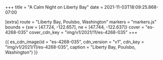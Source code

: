+++
title = "A Calm Night on Liberty Bay"
date = 2021-11-03T18:09:25.868-07:00

[extra]
route = "Liberty Bay, Poulsbo, Washington"
markers = "markers.js"
bounds = {sw = [47.724, -122.657], ne = [47.744, -122.637]}
cover = "es-4268-035"
cover_cdn_key = "img/v1/2021/11/es-4268-035"
+++

<!-- more -->

{{ es_cdn_image(id = "es-4268-035", cdn_version = "v1", cdn_key = "img/v1/2021/11/es-4268-035", caption = "Liberty Bay, Poulsbo, Washington") }}
